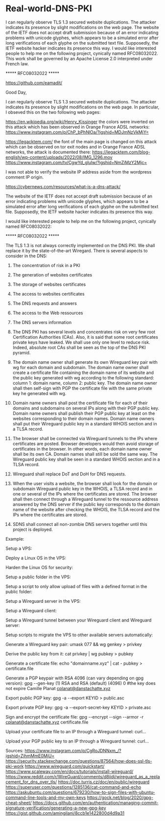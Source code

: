 # Real-world-DNS-PKI
I can regularly observe TLS 1.3 secured website duplications. The attacker indicates its presence by slight modifications on the web page. The website of the IETF does not accept draft submission because of an error indicating problems with unicode glyphes, which appears to be a simulated error after long verifications of each glyphe on the submitted text file. Supposedly, the IETF website hacker indicates its presence this way. I would like interested people to help me on the following project, cynically named RFC08032022. This work shall be governed by an Apache License 2.0 interpreted under French law.

***** RFC08032022 *****

https://github.com/eamadit/

Good Day,

I can regularly observe TLS 1.3 secured website duplications. The attacker indicates its presence by slight modifications on the web page. In particular, I obseved this on the two following web pages:

https://en.wikipedia.org/wiki/Henry_Kissinger the colors were inverted on this attack which has been observed in Orange France ADSL networks: https://www.instagram.com/p/ChP_bPhNlOa/?igshid=MDJmNzVkMjY=

https://legacktem.com/ the font of the main page is changed on this attack which can be observed on tor exit nodes and in Orange France ADSL networks, the attack is documented there: https://legacktem.com/blog-english/wp-content/uploads/2022/08/IMG_1296.mov
https://www.instagram.com/tv/CgwYd_glulw/?igshid=NmZiMzY2Mjc=

I was not able to verify the website IP address aside from the wordpress comment IP origin.

https://cybernews.com/resources/what-is-a-dns-attack/

The website of the IETF does not accept draft submission because of an error indicating problems with unicode glyphes, which appears to be a simulated error after long verifications of each glyphe on the submitted text file. Supposedly, the IETF website hacker indicates its presence this way.

I would like interested people to help me on the following project, cynically named RFC08032022:

***** RFC08032022 *****

The TLS 1.3 is not always correctly implemented on the DNS PKI. We shall replace it by the state-of-the-art Wiregard. There is several aspects to consider in the DNS:

1. The concentration of risk in a PKI
2. The generation of websites certificates
3. The storage of websites certificates
4. The access to websites certificates
5. The DNS requests and answers
6. The access to the Web ressources
7. The DNS servers information

1. The DNS PKI has several levels and concentrates risk on very few root Certification Authorities (CAs). Also, it is said that some root certificates private keys have leaked. We shall use only one level to reduce risk. Indeed, absolute root CAs shall be seen as the top of the DNS PKI pyramid.

2. The domain name owner shall generate its own Wireguard key pair with wg for each domain and subdomain. The domain name owner shall create a certificate file containing the domain name of its website and the public key generated with wg according to the following standard: column 1: domain name, column 2: public key. The domain name owner shall then self-sign with PGP the certificate file with the same private key he generated with wg.

3. Domain name owners shall post the certificate file for each of their domains and subdomains on several IPs along with their PGP public key. Domain name owners shall publish their PGP public key at least on the websites corresponding to their domain names. Domain name owners shall put their Wireguard public key in a standard WHOIS section and in a TLSA record.

4. The browser shall be connected via Wireguard tunnels to the IPs where certificates are posted. Browser developers would then avoid storage of certificates in the browser. In other words, each domain name owner shall be its own CA. Domain names shall still be sold the same way. The Wireguard public key shall be seen in a standard WHOIS section and in a TLSA record.

5. Wireguard shall replace DoT and DoH for DNS requests.

6. When the user visits a website, the browser shall look for the domain or subdomain Wireguard public key in the WHOIS, a TLSA record and in one or several of the IPs where the certificates are stored. The browser shall then connect through a Wireguard tunnel to the ressource address answered by the DNS server if the public key corresponds to the domain name of the website after checking the WHOIS, the TLSA record and the IPs where the certificates are stored.

7. SDNS shall connect all non-zombie DNS servers together until this project is deployed.

Example:

Setup a VPS:

Deploy a Linux OS in the VPS:

Harden the Linux OS for security:

Setup a public folder in the VPS:

Setup a script to only allow upload of files with a defined format in the public folder:

Setup a Wireguard server in the VPS:

Setup a Wireguard client:

Setup a Wireguard tunnel between your Wireguard client and Wireguard server:

Setup scripts to migrate the VPS to other available servers automatically:

Generate a Wireguard key pair: umask 077 && wg genkey > privkey

Derive the public key from it: cat privkey | wg pubkey > pubkey

Generate a certificate file: echo "domainname.xyz" | cat - pubkey > certificate.file

Generate a PGP keypair with RSA 4096 (can vary depending on gpg version): gpg --gen-key (1) RSA and RSA (default) (4096) 0 #the key does not expire Camille Planat cplanat@danstachatte.xyz <passphrase>

Export public PGP key: gpg -a --export KEYID > public.asc

Export private PGP key: gpg -a --export-secret-key KEYID > private.asc

Sign and encrypt the certificate file: gpg --encrypt --sign --armor -r cplanat@danstachatte.xyz certificate.file

Upload your certificate file to an IP through a Wireguard tunnel: curl...

Upload your PGP public key to an IP through a Wireguard tunnel: curl...

Sources:
https://www.instagram.com/p/CgRoJDNNxm_/?igshid=ZjhmMmE0MjU=
https://security.stackexchange.com/questions/87564/how-does-ssl-tls-pki-work
https://www.wireguard.com/quickstart/
https://www.scaleway.com/en/docs/tutorials/install-wireguard/
https://www.reddit.com/r/WireGuard/comments/d8iidj/wireguard_as_a_replacement_for_dns_over_tls/
https://doc.turris.cz/doc/en/public/wireguard
https://superuser.com/questions/1285136/cat-command-and-echo
https://askubuntu.com/questions/679230/how-to-sign-files-with-ubuntu-command-line-tools-and-my-own-keys
https://gock.net/blog/2020/gpg-cheat-sheet/
https://docs.github.com/en/authentication/managing-commit-signature-verification/generating-a-new-gpg-key
https://gist.github.com/amingilani/8ccb1e1422800d4d9a31
